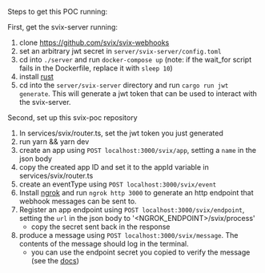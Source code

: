Steps to get this POC running:

First, get the svix-server running:
1. clone https://github.com/svix/svix-webhooks
2. set an arbitrary jwt secret in `server/svix-server/config.toml`
3. cd into `./server` and run `docker-compose up` (note: if the wait_for script fails in the Dockerfile, replace it with `sleep 10`)
4. install [rust](https://www.rust-lang.org/tools/install)
5. cd into the `server/svix-server` directory and run `cargo run jwt generate`.
  This will generate a jwt token that can be used to interact with the svix-server.

Second, set up this svix-poc repository
1. In services/svix/router.ts, set the jwt token you just generated
2. run yarn && yarn dev
3. create an app using `POST localhost:3000/svix/app`, setting a `name` in the json body
4. copy the created app ID and set it to the appId variable in services/svix/router.ts
5. create an eventType using `POST localhost:3000/svix/event`
6. Install [ngrok](https://ngrok.com/download) and run `ngrok http 3000` to generate an http endpoint that webhook messages can be sent to.
7. Register an app endpoint using `POST localhost:3000/svix/endpoint`, setting the `url` in the json body to '<NGROK_ENDPOINT>/svix/process'
    - copy the secret sent back in the response
8. produce a message using `POST localhost:3000/svix/message`. The contents of the message should log in the terminal.
   - you can use the endpoint secret you copied to verify the message (see the [docs](https://docs.svix.com/receiving/verifying-payloads/how))


